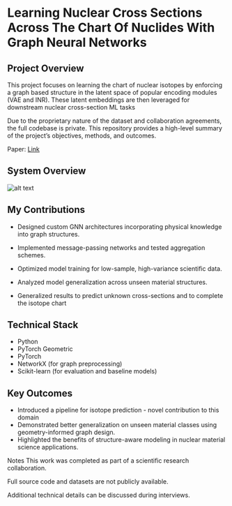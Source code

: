 # Learning Nuclear Cross Sections Across The Chart Of Nuclides With Graph Neural Networks

## Project Overview

This project focuses on learning the chart of nuclear isotopes by enforcing a graph based structure in the latent space of popular encoding modules (VAE and INR). These latent embeddings are then leveraged for downstream nuclear cross-section ML tasks

Due to the proprietary nature of the dataset and collaboration agreements, the full codebase is private. This repository provides a high-level summary of the project’s objectives, methods, and outcomes.

Paper: [Link](https://arxiv.org/pdf/2404.02332)

## System Overview

![alt text](image_url_or_path)


## My Contributions

* Designed custom GNN architectures incorporating physical knowledge into graph structures.

* Implemented message-passing networks and tested aggregation schemes.

* Optimized model training for low-sample, high-variance scientific data.

* Analyzed model generalization across unseen material structures.

* Generalized results to predict unknown cross-sections and to complete the isotope chart

## Technical Stack

* Python
* PyTorch Geometric
* PyTorch
* NetworkX (for graph preprocessing)
* Scikit-learn (for evaluation and baseline models)

## Key Outcomes

* Introduced a pipeline for isotope prediction - novel contribution to this domain
* Demonstrated better generalization on unseen material classes using geometry-informed graph design.
* Highlighted the benefits of structure-aware modeling in nuclear material science applications.

Notes
This work was completed as part of a scientific research collaboration.

Full source code and datasets are not publicly available.

Additional technical details can be discussed during interviews.

